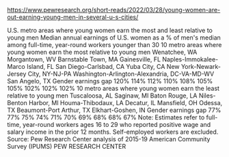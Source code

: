 
https://www.pewresearch.org/short-reads/2022/03/28/young-women-are-out-earning-young-men-in-several-u-s-cities/



U.S. metro areas where young women earn the most and least relative to
young men Median annual earnings of U.S. women as a % of men's median among full-time, year-round workers younger
than 30 10 metro areas where young women earn the most relative to young men
Wenatchee, WA
Morgantown, WV
Barnstable Town, MA
Gainesville, FL
Naples-Immokalee-Marco Island, FL
San Diego-Carlsbad, CA
Yuba City, CA
New York-Newark-Jersey City, NY-NJ-PA
Washington-Arlington-Alexandria, DC-VA-MD-WV
San Angelo, TX Gender earnings gap
120%
114%
112%
110%
108%
105%
105%
102%
102%
102% 10 metro areas where young women earn the least relative
to young men
Tuscaloosa, AL
Saginaw, MI
Baton Rouge, LA
Niles-Benton Harbor, MI
Houma-Thibodaux, LA
Decatur, IL
Mansfield, OH
Odessa, TX
Beaumont-Port Arthur, TX
Elkhart-Goshen, IN Gender earnings gap
77%
77%
75%
74%
71%
70%
69%
68%
68%
67%
Note: Estimates refer to full-time, year-round workers ages 16 to 29 who reported positive wage and salary income in the prior 12
months. Self-employed workers are excluded. Source: Pew Research Center analysis of 2015-19 American
Community Survey (IPUMS)
PEW RESEARCH CENTER


